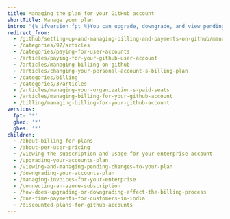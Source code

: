 ```yaml
---
title: Managing the plan for your GitHub account
shortTitle: Manage your plan
intro: "{% ifversion fpt %}You can upgrade, downgrade, and view pending changes to your account's plan at any time.{% elsif ghec or ghes %}You can manage billing for {% data variables.product.product_name %} from your enterprise account on {% data variables.product.prodname_dotcom_the_website %}.{% endif %}"
redirect_from:
  - /github/setting-up-and-managing-billing-and-payments-on-github/managing-billing-for-your-github-account
  - /categories/97/articles
  - /categories/paying-for-user-accounts
  - /articles/paying-for-your-github-user-account
  - /articles/managing-billing-on-github
  - /articles/changing-your-personal-account-s-billing-plan
  - /categories/billing
  - /categories/3/articles
  - /articles/managing-your-organization-s-paid-seats
  - /articles/managing-billing-for-your-github-account
  - /billing/managing-billing-for-your-github-account
versions:
  fpt: '*'
  ghec: '*'
  ghes: '*'
children:
  - /about-billing-for-plans
  - /about-per-user-pricing
  - /viewing-the-subscription-and-usage-for-your-enterprise-account
  - /upgrading-your-accounts-plan
  - /viewing-and-managing-pending-changes-to-your-plan
  - /downgrading-your-accounts-plan
  - /managing-invoices-for-your-enterprise
  - /connecting-an-azure-subscription
  - /how-does-upgrading-or-downgrading-affect-the-billing-process
  - /one-time-payments-for-customers-in-india
  - /discounted-plans-for-github-accounts
---
```

